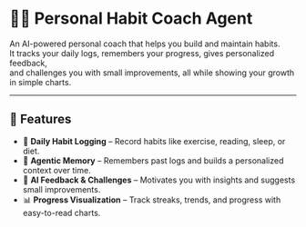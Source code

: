 # 🧑‍🏫 Personal Habit Coach Agent  

An AI-powered personal coach that helps you build and maintain habits.  
It tracks your daily logs, remembers your progress, gives personalized feedback,  
and challenges you with small improvements, all while showing your growth in simple charts.  

---

## 🌟 Features  
- 📝 **Daily Habit Logging** – Record habits like exercise, reading, sleep, or diet.  
- 🧠 **Agentic Memory** – Remembers past logs and builds a personalized context over time.  
- 🤖 **AI Feedback & Challenges** – Motivates you with insights and suggests small improvements.  
- 📊 **Progress Visualization** – Track streaks, trends, and progress with easy-to-read charts.  


